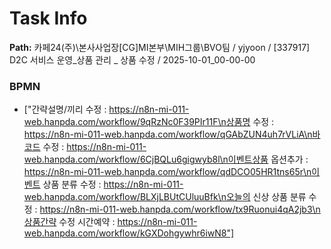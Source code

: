 # Task Info

**Path:** 카페24(주)\본사사업장\[CG]MI본부\MIH그룹\BVO팀 / yjyoon / [337917] D2C 서비스 운영_상품 관리 _ 상품 수정 / 2025-10-01_00-00-00

### BPMN
- ["간략설명/끼리 수정 : https://n8n-mi-011-web.hanpda.com/workflow/9qRzNc0F39PIr11F\n상품명 수정 : https://n8n-mi-011-web.hanpda.com/workflow/qGAbZUN4uh7rVLiA\n바코드 수정 : https://n8n-mi-011-web.hanpda.com/workflow/6CjBQLu6gigwyb8l\n이벤트상품 옵션추가 : https://n8n-mi-011-web.hanpda.com/workflow/qdDCO05HR1tns65r\n이벤트 상품 분류 수정 : https://n8n-mi-011-web.hanpda.com/workflow/BLXjLBUtCUluuBfk\n오늘의 신상 상품 분류 수정 : https://n8n-mi-011-web.hanpda.com/workflow/tx9Ruonui4qA2jb3\n상품간략 수정 시간예약 : https://n8n-mi-011-web.hanpda.com/workflow/kGXDohgywhr6iwN8"]

